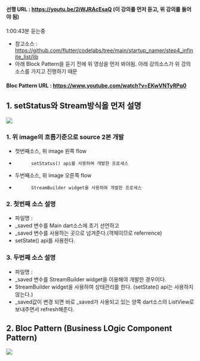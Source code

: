 #### 선행 URL : https://youtu.be/2iWJRAcEsaQ   (이 강의를 먼저 듣고, 위 강의를 들어야 됨)

1:00:43분 듣는중

 - 참고소스 : https://github.com/flutter/codelabs/tree/main/startup_namer/step4_infinite_list/lib
 - 아래 Block Pattern을 듣기 전에 위 영상을 먼저 봐야됨. 아래 강의소스가 위 강의 소스를 가지고 진행하기 때문
#### Bloc Pattern URL : https://www.youtube.com/watch?v=EKwVNTyRPq0
			
## 1. setStatus와 Stream방식을 먼저 설명
<img src="./bloc_pattern_100_1.png">

### 1. 위 image의 흐름기준으로 source 2본 개발
 -   첫번째소스, 위 image 왼쪽 flow
 -           setStatus() api를 사용하여 개발한 프로세스
 -   두번째소스, 위 image 오른쪽 flow
 -           StreamBuilder widget을 사용하여 개발한 프로세스
### 2. 첫번째 소스 설명
 - 파일명 : 
 - _saved 변수를 Main dart소스에 초기 선언하고
 - _saved 변수를 사용하는 곳으로 넘겨준다.(객체이므로 referrence)
 - setState() api를 사용한다.
### 3. 두번째 소스 설명
 - 파일명 : 
 - _saved 변수를 StreamBuilder widget을 이용해여 개발한 경우이다.
 - StreamBuilder widget을 사용하여 상태관리를 한다. (setState() api는 사용하지 않는다.)
 - _saved값이 변경 되면 바로 _saved가 사용되고 있는 양쪽 dart소스의 ListView로 보내주면서 refresh해준다.
 
## 2. Bloc Pattern  (Business LOgic Component Pattern)
<img src="./bloc_pattern_100_2.png">




